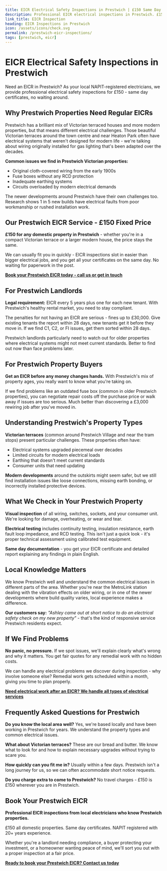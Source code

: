 ```yaml
---
title: EICR Electrical Safety Inspections in Prestwich | £150 Same Day Certificate
description: Professional EICR electrical inspections in Prestwich. £150 all domestic properties, same day certificates. NAPIT registered, 20+ years experience. Victorian terraces specialist.
link_title: EICR Inspection
heading: EICR Inspections in Prestwich
icon: /assets/icons/check.svg
permalink: /prestwich-eicr-inspections/
tags: [prestwich, eicr]
---
```


# EICR Electrical Safety Inspections in Prestwich

Need an EICR in Prestwich? As your local NAPIT-registered electricians, we provide professional electrical safety inspections for £150 - same day certificates, no waiting around.

## Why Prestwich Properties Need Regular EICRs

Prestwich has a brilliant mix of Victorian terraced houses and more modern properties, but that means different electrical challenges. Those beautiful Victorian terraces around the town centre and near Heaton Park often have electrical systems that weren't designed for modern life - we're talking about wiring originally installed for gas lighting that's been adapted over the decades.

**Common issues we find in Prestwich Victorian properties:**

- Original cloth-covered wiring from the early 1900s
- Fuse boxes without any RCD protection
- Inadequate earthing systems
- Circuits overloaded by modern electrical demands

The newer developments around Prestwich have their own challenges too. Research shows 1 in 5 new builds have electrical faults from poor workmanship or rushed installation work.

## Our Prestwich EICR Service - £150 Fixed Price

**£150 for any domestic property in Prestwich** - whether you're in a compact Victorian terrace or a larger modern house, the price stays the same.

We can usually fit you in quickly - EICR inspections slot in easier than bigger electrical jobs, and you get all your certificates on the same day. No waiting for paperwork in the post.

**[Book your Prestwich EICR today - call us or get in touch](/contact/)**

## For Prestwich Landlords

**Legal requirement:** EICR every 5 years plus one for each new tenant. With Prestwich's healthy rental market, you need to stay compliant.

The penalties for not having an EICR are serious - fines up to £30,000. Give existing tenants the report within 28 days, new tenants get it before they move in. If we find C1, C2, or FI issues, get them sorted within 28 days.

Prestwich landlords particularly need to watch out for older properties where electrical systems might not meet current standards. Better to find out now than face problems later.

## For Prestwich Property Buyers

**Get an EICR before any money changes hands.** With Prestwich's mix of property ages, you really want to know what you're taking on.

If we find problems like an outdated fuse box (common in older Prestwich properties), you can negotiate repair costs off the purchase price or walk away if issues are too serious. Much better than discovering a £3,000 rewiring job after you've moved in.

## Understanding Prestwich's Property Types

**Victorian terraces** (common around Prestwich Village and near the tram stops) present particular challenges. These properties often have:

- Electrical systems upgraded piecemeal over decades
- Limited circuits for modern electrical loads
- Earthing that doesn't meet current standards
- Consumer units that need updating

**Modern developments** around the outskirts might seem safer, but we still find installation issues like loose connections, missing earth bonding, or incorrectly installed protective devices.

## What We Check in Your Prestwich Property

**Visual inspection** of all wiring, switches, sockets, and your consumer unit. We're looking for damage, overheating, or wear and tear.

**Electrical testing** includes continuity testing, insulation resistance, earth fault loop impedance, and RCD testing. This isn't just a quick look - it's proper technical assessment using calibrated test equipment.

**Same day documentation** - you get your EICR certificate and detailed report explaining any findings in plain English.

## Local Knowledge Matters

We know Prestwich well and understand the common electrical issues in different parts of the area. Whether you're near the MetroLink station dealing with the vibration effects on older wiring, or in one of the newer developments where build quality varies, local experience makes a difference.

**Our customers say:** _"Ashley came out at short notice to do an electrical safety check on my new property"_ - that's the kind of responsive service Prestwich residents expect.

## If We Find Problems

**No panic, no pressure.** If we spot issues, we'll explain clearly what's wrong and why it matters. You get fair quotes for any remedial work with no hidden costs.

We can handle any electrical problems we discover during inspection - why involve someone else? Remedial work gets scheduled within a month, giving you time to plan properly.

**[Need electrical work after an EICR? We handle all types of electrical services](/services/)**

## Frequently Asked Questions for Prestwich

**Do you know the local area well?** Yes, we're based locally and have been working in Prestwich for years. We understand the property types and common electrical issues.

**What about Victorian terraces?** These are our bread and butter. We know what to look for and how to explain necessary upgrades without trying to scare you.

**How quickly can you fit me in?** Usually within a few days. Prestwich isn't a long journey for us, so we can often accommodate short notice requests.

**Do you charge extra to come to Prestwich?** No travel charges - £150 is £150 wherever you are in Prestwich.

## Book Your Prestwich EICR

**Professional EICR inspections from local electricians who know Prestwich properties.**

£150 all domestic properties. Same day certificates. NAPIT registered with 20+ years experience.

Whether you're a landlord needing compliance, a buyer protecting your investment, or a homeowner wanting peace of mind, we'll sort you out with a proper inspection at a fair price.

**[Ready to book your Prestwich EICR? Contact us today](/contact/)**
